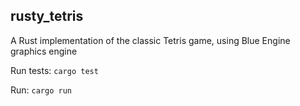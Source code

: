 rusty_tetris
------------

A Rust implementation of the classic Tetris game, using Blue Engine graphics engine


Run tests: `cargo test`

Run: `cargo run`
